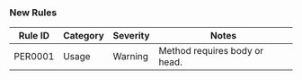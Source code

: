 ﻿### New Rules

Rule ID | Category | Severity | Notes
--------|----------|----------|-------------------------------
PER0001 | Usage    | Warning  | Method requires body or head.
